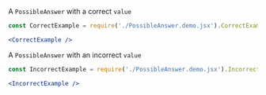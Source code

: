A `PossibleAnswer` with a correct `value`
```jsx
const CorrectExample = require('./PossibleAnswer.demo.jsx').CorrectExample;

<CorrectExample />
```

A `PossibleAnswer` with an incorrect `value`
```jsx
const IncorrectExample = require('./PossibleAnswer.demo.jsx').IncorrectExample;

<IncorrectExample />
```